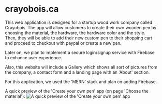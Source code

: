 # crayobois.ca

This web application is designed for a startup wood work company called Crayobois. The app will allow customers to create their own wooden
pen by choosing the material, the hardware, the hardware color and the style. Then, they will be able to add their new custom pen to their
shopping cart and proceed to checkout with paypal or create a new pen. 

Later on, we plan to implement a secure login/signup service with Firebase to enhance user experience.

Also, this website will include a Gallery which shows all sort of pictures from the company, a contact form and a landing page with an
'About' section.

For this application, we used the 'MERN' stack and plan on adding Firebase.

A quick preview of the 'Create your own pen' app (on page 'Choose the material'):
![A quick preview of the 'Create your own pen' app](https://firebasestorage.googleapis.com/v0/b/crayobois-fe722.appspot.com/o/github%20preview%2Fcvs%20preview.png?alt=media&token=9cf2f58d-7abc-44c8-b6ef-f6cfcd7a3488)
